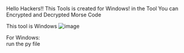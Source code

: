 Hello Hackers!! This Tools is created for Windows! in the Tool You can Encrypted and Decrypted Morse Code<br>

This tool is Windows
![image](https://user-images.githubusercontent.com/108183497/176631166-ea43d5d3-c610-4377-810c-b9295a099266.png)


For Windows:<br>
run the py file<br>



